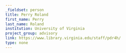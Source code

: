 ```yaml
---
_fieldset: person
title: Perry Roland
first_name: Perry
last_name: Roland
institution: University of Virginia
project_group: advisory
link: https://www.library.virginia.edu/staff/pdr4h/
type: none
---
```

